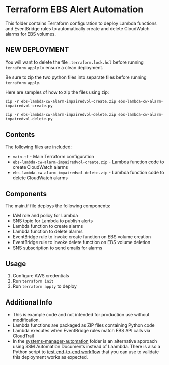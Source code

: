 # Terraform EBS Alert Automation

This folder contains Terraform configuration to deploy Lambda functions and EventBridge rules to automatically create and delete CloudWatch alarms for EBS volumes.

## NEW DEPLOYMENT

You will want to delete the file `.terraform.lock.hcl` before running `terraform apply` to ensure a clean deployment.

Be sure to zip the two python files into separate files before running `terraform apply`.

Here are samples of how to zip the files using zip:

`zip -r ebs-lambda-cw-alarm-impairedvol-create.zip ebs-lambda-cw-alarm-impairedvol-create.py`

`zip -r ebs-lambda-cw-alarm-impairedvol-delete.zip ebs-lambda-cw-alarm-impairedvol-delete.py`

## Contents

The following files are included:

- `main.tf` - Main Terraform configuration
- `ebs-lambda-cw-alarm-impairedvol-create.zip` - Lambda function code to create CloudWatch alarms
- `ebs-lambda-cw-alarm-impairedvol-delete.zip` - Lambda function code to delete CloudWatch alarms

## Components

The main.tf file deploys the following components:

- IAM role and policy for Lambda
- SNS topic for Lambda to publish alerts
- Lambda function to create alarms
- Lambda function to delete alarms
- EventBridge rule to invoke create function on EBS volume creation
- EventBridge rule to invoke delete function on EBS volume deletion
- SNS subscription to send emails for alarms

## Usage

1. Configure AWS credentials
2. Run `terraform init`
3. Run `terraform apply` to deploy

## Additional Info

- This is example code and not intended for production use without modification.
- Lambda functions are packaged as ZIP files containing Python code
- Lambda executes when EventBridge rules match EBS API calls via CloudTrail
- In the [systems-manager-automation](../systems-manager-automation/) folder is an alternative approach using SSM Automation Documents instead of Laambda. There is also a Python script to [test end-to-end workflow](../systems-manager-automation/ebs-cw_events-ssm-end2end.py) that you can use to validate this deployment works as expected.
